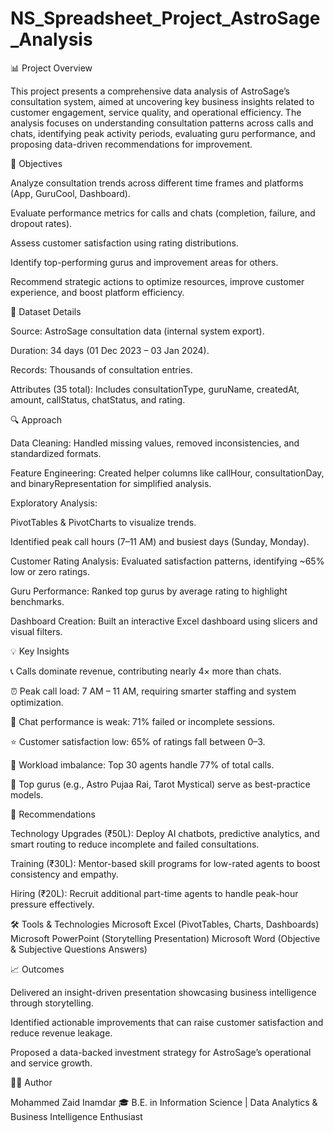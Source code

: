 # NS_Spreadsheet_Project_AstroSage_Analysis
📊 Project Overview

This project presents a comprehensive data analysis of AstroSage’s consultation system, aimed at uncovering key business insights related to customer engagement, service quality, and operational efficiency. The analysis focuses on understanding consultation patterns across calls and chats, identifying peak activity periods, evaluating guru performance, and proposing data-driven recommendations for improvement.

🎯 Objectives

Analyze consultation trends across different time frames and platforms (App, GuruCool, Dashboard).

Evaluate performance metrics for calls and chats (completion, failure, and dropout rates).

Assess customer satisfaction using rating distributions.

Identify top-performing gurus and improvement areas for others.

Recommend strategic actions to optimize resources, improve customer experience, and boost platform efficiency.

🧩 Dataset Details

Source: AstroSage consultation data (internal system export).

Duration: 34 days (01 Dec 2023 – 03 Jan 2024).

Records: Thousands of consultation entries.

Attributes (35 total): Includes consultationType, guruName, createdAt, amount, callStatus, chatStatus, and rating.

🔍 Approach

Data Cleaning: Handled missing values, removed inconsistencies, and standardized formats.

Feature Engineering: Created helper columns like callHour, consultationDay, and binaryRepresentation for simplified analysis.

Exploratory Analysis:

PivotTables & PivotCharts to visualize trends.

Identified peak call hours (7–11 AM) and busiest days (Sunday, Monday).

Customer Rating Analysis: Evaluated satisfaction patterns, identifying ~65% low or zero ratings.

Guru Performance: Ranked top gurus by average rating to highlight benchmarks.

Dashboard Creation: Built an interactive Excel dashboard using slicers and visual filters.

💡 Key Insights

📞 Calls dominate revenue, contributing nearly 4× more than chats.

⏰ Peak call load: 7 AM – 11 AM, requiring smarter staffing and system optimization.

💬 Chat performance is weak: 71% failed or incomplete sessions.

⭐ Customer satisfaction low: 65% of ratings fall between 0–3.

👥 Workload imbalance: Top 30 agents handle 77% of total calls.

🧠 Top gurus (e.g., Astro Pujaa Rai, Tarot Mystical) serve as best-practice models.

🧭 Recommendations

Technology Upgrades (₹50L):
Deploy AI chatbots, predictive analytics, and smart routing to reduce incomplete and failed consultations.

Training (₹30L):
Mentor-based skill programs for low-rated agents to boost consistency and empathy.

Hiring (₹20L):
Recruit additional part-time agents to handle peak-hour pressure effectively.

🛠️ Tools & Technologies
Microsoft Excel (PivotTables, Charts, Dashboards)
Microsoft PowerPoint (Storytelling Presentation)
Microsoft Word (Objective & Subjective Questions Answers)

📈 Outcomes

Delivered an insight-driven presentation showcasing business intelligence through storytelling.

Identified actionable improvements that can raise customer satisfaction and reduce revenue leakage.

Proposed a data-backed investment strategy for AstroSage’s operational and service growth.

👨‍💻 Author

Mohammed Zaid Inamdar
🎓 B.E. in Information Science | Data Analytics & Business Intelligence Enthusiast
